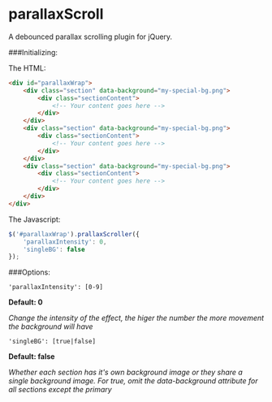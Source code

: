 parallaxScroll
==============

A debounced parallax scrolling plugin for jQuery.

###Initializing:

The HTML:

```html
<div id="parallaxWrap">
    <div class="section" data-background="my-special-bg.png">
        <div class="sectionContent">
            <!-- Your content goes here -->
        </div>
    </div>
    <div class="section" data-background="my-special-bg.png">
        <div class="sectionContent">
            <!-- Your content goes here -->
        </div>
    </div>
    <div class="section" data-background="my-special-bg.png">
        <div class="sectionContent">
            <!-- Your content goes here -->
        </div>
    </div>
</div>
```

The Javascript:

```javascript
$('#parallaxWrap').prallaxScroller({
    'parallaxIntensity': 0,
    'singleBG': false
});
```


###Options:

```
'parallaxIntensity': [0-9]
```
**Default: 0**

*Change the intensity of the effect, the higer the number the more movement the background will have*
```
'singleBG': [true|false]
```
**Default: false**

*Whether each section has it's own background image or they share a single background image. For true, omit the data-background attribute for all sections except the primary*
